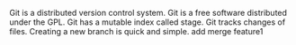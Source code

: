 Git is a distributed version control system.
Git is a free software distributed under the GPL.
Git has a mutable index called stage.
Git tracks changes of files.
Creating a new branch is quick and simple.
add merge
feature1